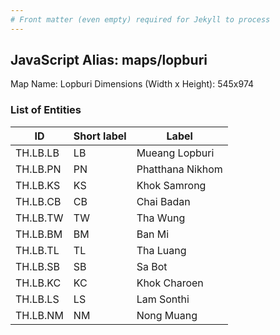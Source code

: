 ```yaml
---
# Front matter (even empty) required for Jekyll to process
---
```


## JavaScript Alias: maps/lopburi

Map Name: Lopburi
Dimensions (Width x Height): 545x974

### List of Entities

| ID       | Short label | Label            |
| -------- | ----------- | ---------------- |
| TH.LB.LB | LB          | Mueang Lopburi   |
| TH.LB.PN | PN          | Phatthana Nikhom |
| TH.LB.KS | KS          | Khok Samrong     |
| TH.LB.CB | CB          | Chai Badan       |
| TH.LB.TW | TW          | Tha Wung         |
| TH.LB.BM | BM          | Ban Mi           |
| TH.LB.TL | TL          | Tha Luang        |
| TH.LB.SB | SB          | Sa Bot           |
| TH.LB.KC | KC          | Khok Charoen     |
| TH.LB.LS | LS          | Lam Sonthi       |
| TH.LB.NM | NM          | Nong Muang       |

